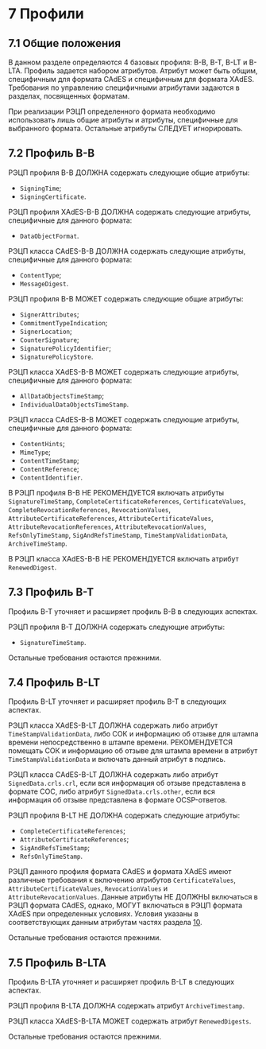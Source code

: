 # 7 <a name="Profiles"></a>Профили

## 7.1 <a name="Profiles1"></a>Общие положения

В данном разделе определяются 4 базовых профиля: B-B, B-T, B-LT и B-LTA. 
Профиль задается набором атрибутов. Атрибут может быть общим, 
специфичным для формата CAdES и специфичным для формата XAdES. Требования 
по управлению специфичными атрибутами задаются в разделах, посвященных 
форматам.

При реализации РЭЦП определенного формата необходимо использовать лишь 
общие атрибуты и атрибуты, специфичные для выбранного формата. Остальные 
атрибуты СЛЕДУЕТ игнорировать. 

## 7.2 <a name="Profiles2"></a>Профиль B-B

РЭЦП профиля B-B ДОЛЖНА содержать следующие общие атрибуты:

- `SigningTime`;
- `SigningCertificate`.

РЭЦП профиля XAdES-B-B ДОЛЖНА содержать следующие атрибуты, 
специфичные для данного формата:
 
- `DataObjectFormat`.

РЭЦП класса CAdES-B-B ДОЛЖНА содержать следующие атрибуты, 
специфичные для данного формата:
 
- `ContentType`;
- `MessageDigest`.

РЭЦП профиля B-B МОЖЕТ содержать следующие общие атрибуты:

- `SignerAttributes`;
- `CommitmentTypeIndication`; 
- `SignerLocation`;
- `CounterSignature`;
- `SignaturePolicyIdentifier`;
- `SignaturePolicyStore`.

РЭЦП класса XAdES-B-B МОЖЕТ содержать следующие атрибуты, 
специфичные для данного формата:

- `AllDataObjectsTimeStamp`;
- `IndividualDataObjectsTimeStamp`.

РЭЦП класса CAdES-B-B МОЖЕТ содержать следующие атрибуты, 
специфичные для данного формата:

- `ContentHints`;
- `MimeType`;
- `ContentTimeStamp`;
- `ContentReference`;
- `ContentIdentifier`.

В РЭЦП профиля B-B НЕ РЕКОМЕНДУЕТСЯ включать атрибуты
`SignatureTimeStamp`, `CompleteCertificateReferences`, 
`CertificateValues`, `CompleteRevocationReferences`, `RevocationValues`, 
`AttributeCertificateReferences`, `AttributeCertificateValues`, 
`AttributeRevocationReferences`, `AttributeRevocationValues`, 
`RefsOnlyTimeStamp`, `SigAndRefsTimeStamp`, `TimeStampValidationData`, 
`ArchiveTimeStamp`. 

В РЭЦП класса XAdES-B-B НЕ РЕКОМЕНДУЕТСЯ включать атрибут 
`RenewedDigest`. 

## 7.3 <a name="Profiles3"></a>Профиль B-T

Профиль B-T уточняет и расширяет профиль B-B в следующих аспектах.

РЭЦП профиля B-T ДОЛЖНА содержать следующие атрибуты:

- `SignatureTimeStamp`.

Остальные требования остаются прежними.

## 7.4 <a name="Profiles4"></a>Профиль B-LT 

Профиль B-LT уточняет и расширяет профиль B-T в следующих аспектах.

РЭЦП класса XAdES-B-LT ДОЛЖНА содержать либо атрибут 
`TimeStampValidationData`, либо СОК и информацию об отзыве для 
штампа времени непосредственно в штампе времени. РЕКОМЕНДУЕТСЯ помещать 
СОК и информацию об отзыве для штампа времени в атрибут 
`TimeStampValidationData` и включать данный атрибут в подпись.

РЭЦП класса СAdES-B-LT ДОЛЖНА содержать либо атрибут 
`SignedData.crls.crl`, если вся информация об отзыве представлена в 
формате СОС, либо атрибут `SignedData.crls.other`, если вся 
информация об отзыве представлена в формате OCSP-ответов. 

РЭЦП профиля B-LT НЕ ДОЛЖНА содержать следующие атрибуты:

- `CompleteCertificateReferences`;
- `AttributeCertificateReferences`;
- `SigAndRefsTimeStamp`;
- `RefsOnlyTimeStamp`.

РЭЦП данного профиля формата CAdES и формата XAdES имеют различные 
требования к включению атрибутов `CertificateValues`, 
`AttributeCertificateValues`, `RevocationValues` и `AttributeRevocationValues`. 
Данные атрибуты НЕ ДОЛЖНЫ включаться в РЭЦП 
формата CAdES, однако, МОГУТ включаться в РЭЦП формата XAdES при 
определенных условиях. Условия указаны в соответствующих данным атрибутам 
частях раздела [10](10XADES.md). 

Остальные требования остаются прежними.

## 7.5 <a name="Profiles5"></a>Профиль B-LTA

Профиль B-LTA уточняет и расширяет профиль B-LT в следующих аспектах.

РЭЦП профиля B-LTA ДОЛЖНА содержать атрибут `ArchiveTimestamp`.

РЭЦП класса XAdES-B-LTA МОЖЕТ содержать атрибут `RenewedDigests`.

Остальные требования остаются прежними.

<!----Сопоставления CAdES и XAdES:
signing-time = SigningTime
commitment-type-indication = CommitnentTypeIndication
signer-location = SignatureProductionPlace/SignerLocation
signer-attributes-v2 = SignerRole/SignerAttributes
countersignature = Countersignature
signature-policyidentifier = SignaturePolicyIdentifier
signature-policy-store = SignaturePolicyStore
signature-time-stamp = SignatureTimestamp
certificate-values = CertificateValues
revocation-values = RevocationValues
complete-revocationreferences = CompleteRevocationReferences
attribute-certificatereferences = AttributeCertificateRefs
attribute-revocationreferences  = AttributeRevocationReferences 
time-stamped-certs-crlsreferences = RefsOnlyTimeStamp(здесь можно еще включать ссылки на атрибутные сертификаты и иноформацию об отзыве атрибутного сертификата)???
-------->
